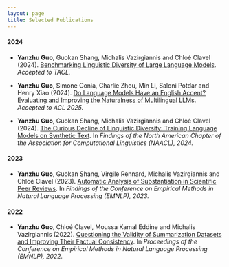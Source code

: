 ```yaml
---
layout: page
title: Selected Publications
---
```



#### 2024

* **Yanzhu Guo**, Guokan Shang, Michalis Vazirgiannis and Chloé Clavel (2024). [Benchmarking Linguistic Diversity of Large Language Models](https://arxiv.org/abs/2412.10271). _Accepted to TACL._

* **Yanzhu Guo**, Simone Conia, Charlie Zhou, Min Li, Saloni Potdar and Henry Xiao (2024). [Do Language Models Have an English Accent? Evaluating and Improving the Naturalness of Multilingual LLMs](https://arxiv.org/abs/2410.15956). _Accepted to ACL 2025._

* **Yanzhu Guo**,  Guokan Shang, Michalis Vazirgiannis and Chloé Clavel (2024). [The Curious Decline of Linguistic Diversity: Training Language Models on Synthetic Text](https://arxiv.org/abs/2311.09807). In _Findings of the North American Chapter of the Association for Computational Linguistics (NAACL), 2024._
  

#### 2023

* **Yanzhu Guo**,  Guokan Shang, Virgile Rennard, Michalis Vazirgiannis and Chloé Clavel (2023). [Automatic Analysis of Substantiation in Scientific Peer Reviews](https://arxiv.org/abs/2311.11967). In _Findings of the Conference on Empirical Methods in Natural Language Processing (EMNLP), 2023._


#### 2022

* **Yanzhu Guo**,  Chloé Clavel, Moussa Kamal Eddine and Michalis Vazirgiannis (2022). [Questioning the Validity of Summarization Datasets and Improving Their Factual Consistency](https://arxiv.org/abs/2210.17378). In _Proceedings of the Conference on Empirical Methods in Natural Language Processing (EMNLP), 2022._

